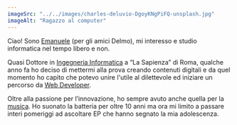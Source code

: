 ```yaml
---
imageSrc: "../../images/charles-deluvio-DgoyKNgPiFQ-unsplash.jpg"
imageAlt: "Ragazzo al computer"
---
```


Ciao! Sono <u>Emanuele</u> (per gli amici Delmo), mi interesso e studio informatica nel tempo libero e non.

Quasi Dottore in <u>Ingegneria Informatica</u> a “La Sapienza” di Roma, qualche anno fa ho deciso di mettermi alla prova creando contenuti digitali e da quel momento ho capito che potevo unire l'utile al dilettevole ed iniziare un percorso da <u>Web Developer</u>.

Oltre alla passione per l’innovazione, ho sempre avuto anche quella per la <u>musica</u>. Ho suonato la batteria per oltre 10 anni ma ora mi limito a passare interi pomeriggi ad ascoltare EP che hanno segnato la mia adolescenza.

